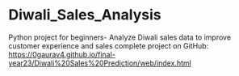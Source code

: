# Diwali_Sales_Analysis
Python project for beginners- Analyze Diwali sales data to improve customer experience and sales
complete project on GitHub: https://0gaurav4.github.io/final-year23/Diwali%20Sales%20Prediction/web/index.html
